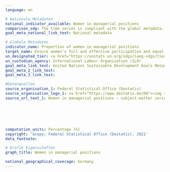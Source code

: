 ```yaml
---
language: en

# Nationale Metadaten
national_indicator_available: Women in managerial positions
comparison_sdg: The time series is compliant with the global metadata.
goal_meta_national_link_text: National metadata

# Globale Metadaten
indicator_name: Proportion of women in managerial positions
target_name: Ensure women's full and effective participation and equal opportunities for leadership at all levels of decision-making in political, economic and public life
un_designated_tier: <a href="https://unstats.un.org/sdgs/iaeg-sdgs/tier-classification/" title="Click here for more information on the UN tier classification.">Tier I</a>
un_custodian_agency: International Labour Organization (ILO)
goal_meta_link_text: United Nations Sustainable Development Goals Metadata
goal_meta_2_link_text: 
goal_meta_3_link_text: 

#Datenquellen
source_organisation_1: Federal Statistical Office (Destatis)
source_organisation_logo_1: <a href="https://www.destatis.de/EN"><img src="https://g205sdgs.github.io/sdg-indicators/public/OrgImgEn/destatis.png" alt="Logo destatis" style="height:60px; width:148px" /></a>
source_url_text_1: Women in managerial positions – subject-matter series 16, series 1 (only available in German)






computation_units: Percentage (%)
copyright: '&copy; Federal Statistical Office (Destatis), 2021'
data_footnote: 

# Grafik Eigenschaften
graph_title: Women in managerial positions

national_geographical_coverage: Germany
---
```


<span></span>